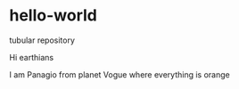 # hello-world
tubular repository 

Hi earthians

I am Panagio from planet Vogue where everything is orange
